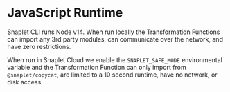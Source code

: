 # JavaScript Runtime

Snaplet CLI runs Node v14. When run locally the Transformation Functions can import any 3rd party modules, can communicate over the network, and have zero restrictions.

When run in Snaplet Cloud we enable the `SNAPLET_SAFE_MODE` environmental variable and the Transformation Function can only import from `@snaplet/copycat`, are limited to a 10 second runtime, have no network, or disk access.

